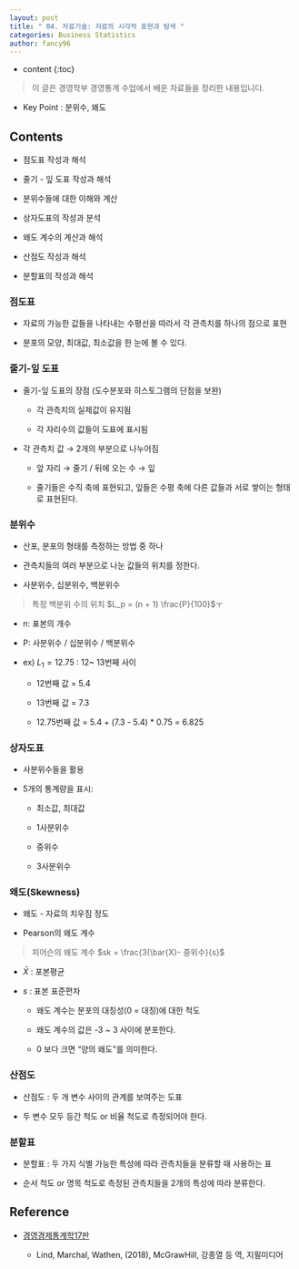 ```yaml
---
layout: post
title: " 04. 자료기술: 자료의 시각적 표현과 탐색 "
categories: Business Statistics
author: fancy96
---
```

* content
{:toc}

> 이 글은 경영학부 경영통계 수업에서 배운 자료들을 정리한 내용입니다.

*  Key Point  : 분위수, 왜도

## Contents

* 점도표 작성과 해석

* 줄기 - 잎 도표 작성과 해석

* 분위수들에 대한 이해와 계산

* 상자도표의 작성과 분석

* 왜도 계수의 계산과 해석

* 산점도 작성과 해석

* 분할표의 작성과 해석

### 점도표

* 자료의 가능한 값들을 나타내는 수평선을 따라서 각 관측치를 하나의 점으로 표현

* 분포의 모양, 최대값, 최소값을 한 눈에 볼 수 있다.

### 줄기-잎 도표

* 줄기-잎 도표의 장점 (도수분포와 히스토그램의 단점을 보완)

  * 각 관측치의 실제값이 유지됨
    
  * 각 자리수의 값들이 도표에 표시됨

* 각 관측치 값 → 2개의 부분으로 나누어짐
  
  * 앞 자리 → 줄기 / 뒤에 오는 수 → 잎
    
  * 줄기들은 수직 축에 표현되고,  잎들은 수평 축에 다른 값들과 서로 쌓이는 형태로 표현된다.

### 분위수

* 산포, 분포의 형태를 측정하는 방법 중 하나

* 관측치들의 여러 부분으로 나눈 값들의 위치를 정한다.

* 사분위수, 십분위수, 백분위수

> 특정 백분위 수의 위치
$L_p = (n + 1) \frac{P}{100}$ㅜ


* n: 표본의 개수

* P: 사분위수 / 십분위수 / 백분위수

* ex) $L_1 = 12.75$ : 12~ 13번째 사이

  * 12번째 값 = 5.4

  * 13번째 값 = 7.3

  * 12.75번째 값 = 5.4 + (7.3 - 5.4) * 0.75 = 6.825

### 상자도표

* 사분위수들을 활용

* 5개의 통계량을 표시:
  
  * 최소값, 최대값
    
  * 1사분위수
    
  * 중위수
    
  * 3사분위수

### 왜도(Skewness)

* 왜도 - 자료의 치우짐 정도

* Pearson의 왜도 계수

> 피어슨의 왜도 계수
$sk = \frac{3(\bar{X}- 중위수}{s}$

* $\bar{X}$ : 포본평균

* $s$ : 표본 표준편차

  * 왜도 계수는 분포의 대칭성(0 = 대칭)에 대한 척도
  
  * 왜도 계수의 값은 -3 ~ 3 사이에 분포한다.
  
  * 0 보다 크면 “양의 왜도"를 의미한다.

### 산점도

* 산점도 : 두 개 변수 사이의 관계를 보여주는 도표

* 두 변수 모두 등간 척도 or 비율 척도로 측정되어야 한다.

### 분할표

* 분할표 : 두 가지 식별 가능한 특성에 따라 관측치들을 분류할 때 사용하는 표

* 순서 척도 or 명목 척도로 측정된 관측치들을 2개의 특성에 따라 분류한다.

## Reference

* [경영경제통계학17판](https://m.yes24.com/Goods/Detail/60561679)

  * Lind, Marchal, Wathen, (2018), McGrawHill, 강종열 등 역, 지필미디어